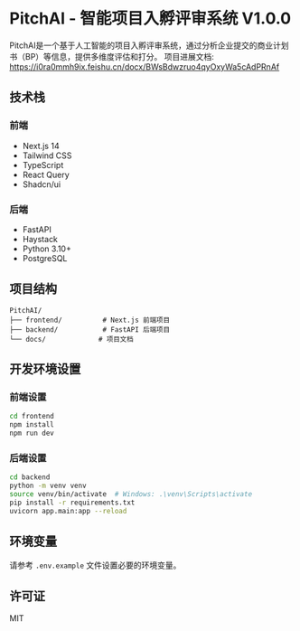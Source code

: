 # PitchAI - 智能项目入孵评审系统 V1.0.0

PitchAI是一个基于人工智能的项目入孵评审系统，通过分析企业提交的商业计划书（BP）等信息，提供多维度评估和打分。
项目进展文档: https://i0ra0mmh9ix.feishu.cn/docx/BWsBdwzruo4qyOxyWa5cAdPRnAf

## 技术栈

### 前端
- Next.js 14
- Tailwind CSS
- TypeScript
- React Query
- Shadcn/ui

### 后端
- FastAPI
- Haystack
- Python 3.10+
- PostgreSQL

## 项目结构
```
PitchAI/
├── frontend/          # Next.js 前端项目
├── backend/           # FastAPI 后端项目
└── docs/             # 项目文档
```

## 开发环境设置

### 前端设置
```bash
cd frontend
npm install
npm run dev
```

### 后端设置
```bash
cd backend
python -m venv venv
source venv/bin/activate  # Windows: .\venv\Scripts\activate
pip install -r requirements.txt
uvicorn app.main:app --reload
```

## 环境变量
请参考 `.env.example` 文件设置必要的环境变量。

## 许可证
MIT